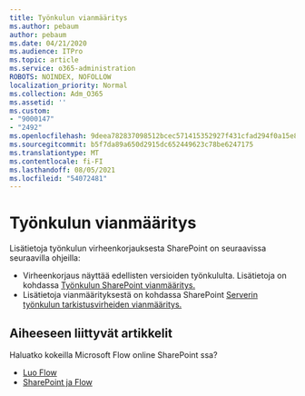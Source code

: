 ```yaml
---
title: Työnkulun vianmääritys
ms.author: pebaum
author: pebaum
ms.date: 04/21/2020
ms.audience: ITPro
ms.topic: article
ms.service: o365-administration
ROBOTS: NOINDEX, NOFOLLOW
localization_priority: Normal
ms.collection: Adm_O365
ms.assetid: ''
ms.custom:
- "9000147"
- "2492"
ms.openlocfilehash: 9deea782837098512bcec571415352927f431cfad294f0a15e89d777abea592a
ms.sourcegitcommit: b5f7da89a650d2915dc652449623c78be6247175
ms.translationtype: MT
ms.contentlocale: fi-FI
ms.lasthandoff: 08/05/2021
ms.locfileid: "54072481"
---
```

# <a name="workflow-troubleshooting"></a>Työnkulun vianmääritys

Lisätietoja työnkulun virheenkorjauksesta SharePoint on seuraavissa seuraavilla ohjeilla:
- Virheenkorjaus näyttää edellisten versioiden työnkululta.  Lisätietoja on kohdassa [Työnkulun SharePoint vianmääritys.](https://docs.microsoft.com/sharepoint/dev/general-development/debugging-sharepoint-server-workflows)
- Lisätietoja vianmäärityksestä on kohdassa SharePoint [Serverin työnkulun tarkistusvirheiden vianmääritys.](https://docs.microsoft.com/sharepoint/dev/general-development/troubleshooting-sharepoint-server-workflow-validation-errors-in-visio)
 

## <a name="related-topics"></a>Aiheeseen liittyvät artikkelit
Haluatko kokeilla Microsoft Flow online SharePoint ssa?
- [Luo Flow](https://support.office.com/article/Create-a-flow-for-a-list-or-library-in-SharePoint-Online-or-OneDrive-for-Business-a9c3e03b-0654-46af-a254-20252e580d01) 
- [SharePoint ja Flow](https://flow.microsoft.com/blog/sharepoint-and-flow/) 



